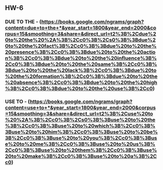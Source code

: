 ## HW-6
### DUE TO THE - (https://books.google.com/ngrams/graph?content=due+to+the+*&year_start=1800&year_end=2000&corpus=15&smoothing=3&share=&direct_url=t2%3B%2Cdue%20to%20the%20%2A%3B%2Cc0%3B%2Cs0%3B%3Bdue%20to%20the%20fact%3B%2Cc0%3B%3Bdue%20to%20the%20presence%3B%2Cc0%3B%3Bdue%20to%20the%20action%3B%2Cc0%3B%3Bdue%20to%20the%20influence%3B%2Cc0%3B%3Bdue%20to%20the%20same%3B%2Cc0%3B%3Bdue%20to%20the%20lack%3B%2Cc0%3B%3Bdue%20to%20the%20formation%3B%2Cc0%3B%3Bdue%20to%20the%20absence%3B%2Cc0%3B%3Bdue%20to%20the%20high%3B%2Cc0%3B%3Bdue%20to%20the%20use%3B%2Cc0)
### USE TO - (https://books.google.com/ngrams/graph?content=use+to+*&year_start=1800&year_end=2000&corpus=15&smoothing=3&share=&direct_url=t2%3B%2Cuse%20to%20%2A%3B%2Cc0%3B%2Cs0%3B%3Buse%20to%20the%3B%2Cc0%3B%3Buse%20to%20which%3B%2Cc0%3B%3Buse%20to%20him%3B%2Cc0%3B%3Buse%20to%20be%3B%2Cc0%3B%3Buse%20to%20you%3B%2Cc0%3B%3Buse%20to%20me%3B%2Cc0%3B%3Buse%20to%20us%3B%2Cc0%3B%3Buse%20to%20them%3B%2Cc0%3B%3Buse%20to%20make%3B%2Cc0%3B%3Buse%20to%20a%3B%2Cc0)
